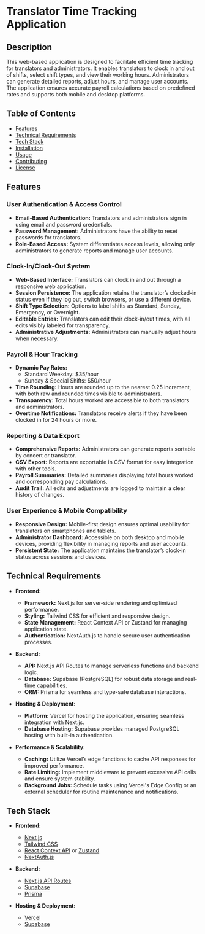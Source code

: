 # Translator Time Tracking Application

## Description

This web-based application is designed to facilitate efficient time tracking for translators and administrators. It enables translators to clock in and out of shifts, select shift types, and view their working hours. Administrators can generate detailed reports, adjust hours, and manage user accounts. The application ensures accurate payroll calculations based on predefined rates and supports both mobile and desktop platforms.

## Table of Contents

- [Features](#features)
- [Technical Requirements](#technical-requirements)
- [Tech Stack](#tech-stack)
- [Installation](#installation)
- [Usage](#usage)
- [Contributing](#contributing)
- [License](#license)

## Features

### User Authentication & Access Control

- **Email-Based Authentication:** Translators and administrators sign in using email and password credentials.
- **Password Management:** Administrators have the ability to reset passwords for translators.
- **Role-Based Access:** System differentiates access levels, allowing only administrators to generate reports and manage user accounts.

### Clock-In/Clock-Out System

- **Web-Based Interface:** Translators can clock in and out through a responsive web application.
- **Session Persistence:** The application retains the translator’s clocked-in status even if they log out, switch browsers, or use a different device.
- **Shift Type Selection:** Options to label shifts as Standard, Sunday, Emergency, or Overnight.
- **Editable Entries:** Translators can edit their clock-in/out times, with all edits visibly labeled for transparency.
- **Administrative Adjustments:** Administrators can manually adjust hours when necessary.

### Payroll & Hour Tracking

- **Dynamic Pay Rates:** 
  - Standard Weekday: $35/hour
  - Sunday & Special Shifts: $50/hour
- **Time Rounding:** Hours are rounded up to the nearest 0.25 increment, with both raw and rounded times visible to administrators.
- **Transparency:** Total hours worked are accessible to both translators and administrators.
- **Overtime Notifications:** Translators receive alerts if they have been clocked in for 24 hours or more.

### Reporting & Data Export

- **Comprehensive Reports:** Administrators can generate reports sortable by concert or translator.
- **CSV Export:** Reports are exportable in CSV format for easy integration with other tools.
- **Payroll Summaries:** Detailed summaries displaying total hours worked and corresponding pay calculations.
- **Audit Trail:** All edits and adjustments are logged to maintain a clear history of changes.

### User Experience & Mobile Compatibility

- **Responsive Design:** Mobile-first design ensures optimal usability for translators on smartphones and tablets.
- **Administrator Dashboard:** Accessible on both desktop and mobile devices, providing flexibility in managing reports and user accounts.
- **Persistent State:** The application maintains the translator’s clock-in status across sessions and devices.

## Technical Requirements

- **Frontend:**
  - **Framework:** Next.js for server-side rendering and optimized performance.
  - **Styling:** Tailwind CSS for efficient and responsive design.
  - **State Management:** React Context API or Zustand for managing application state.
  - **Authentication:** NextAuth.js to handle secure user authentication processes.

- **Backend:**
  - **API:** Next.js API Routes to manage serverless functions and backend logic.
  - **Database:** Supabase (PostgreSQL) for robust data storage and real-time capabilities.
  - **ORM:** Prisma for seamless and type-safe database interactions.

- **Hosting & Deployment:**
  - **Platform:** Vercel for hosting the application, ensuring seamless integration with Next.js.
  - **Database Hosting:** Supabase provides managed PostgreSQL hosting with built-in authentication.

- **Performance & Scalability:**
  - **Caching:** Utilize Vercel’s edge functions to cache API responses for improved performance.
  - **Rate Limiting:** Implement middleware to prevent excessive API calls and ensure system stability.
  - **Background Jobs:** Schedule tasks using Vercel's Edge Config or an external scheduler for routine maintenance and notifications.

## Tech Stack

- **Frontend:**
  - [Next.js](https://nextjs.org/)
  - [Tailwind CSS](https://tailwindcss.com/)
  - [React Context API](https://reactjs.org/docs/context.html) or [Zustand](https://zustand-demo.pmnd.rs/)
  - [NextAuth.js](https://next-auth.js.org/)

- **Backend:**
  - [Next.js API Routes](https://nextjs.org/docs/api-routes/introduction)
  - [Supabase](https://supabase.io/)
  - [Prisma](https://www.prisma.io/)

- **Hosting & Deployment:**
  - [Vercel](https://vercel.com/)
  - [Supabase](https://supabase.io/)

